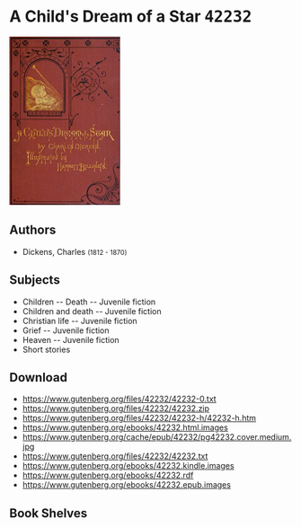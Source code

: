 # A Child's Dream of a Star <kbd>42232</kbd>

![](./cover.medium.jpg "")

## Authors


 - Dickens, Charles <small>(1812 - 1870)</small>

## Subjects


 - Children -- Death -- Juvenile fiction
 - Children and death -- Juvenile fiction
 - Christian life -- Juvenile fiction
 - Grief -- Juvenile fiction
 - Heaven -- Juvenile fiction
 - Short stories

## Download


 - https://www.gutenberg.org/files/42232/42232-0.txt
 - https://www.gutenberg.org/files/42232/42232.zip
 - https://www.gutenberg.org/files/42232/42232-h/42232-h.htm
 - https://www.gutenberg.org/ebooks/42232.html.images
 - https://www.gutenberg.org/cache/epub/42232/pg42232.cover.medium.jpg
 - https://www.gutenberg.org/files/42232/42232.txt
 - https://www.gutenberg.org/ebooks/42232.kindle.images
 - https://www.gutenberg.org/ebooks/42232.rdf
 - https://www.gutenberg.org/ebooks/42232.epub.images

## Book Shelves



